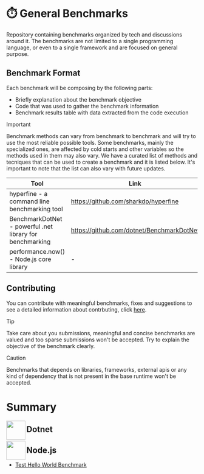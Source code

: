 # ⏱️ General Benchmarks

Repository containing benchmarks organized by tech and discussions around it. The benchmarks are not limited to a single programming language, or even to a single framework and are focused on general purpose.

## Benchmark Format

Each benchmark will be composing by the following parts:

- Briefly explanation about the benchmark objective
- Code that was used to gather the benchmark information
- Benchmark results table with data extracted from the code execution

> [!IMPORTANT]  
> Benchmark methods can vary from benchmark to benchmark and will try to use the most reliable possible tools.
> Some benchmarks, mainly the specialized ones, are affected by cold starts and other variables so the methods
> used in them may also vary. We have a curated list of methods and tecniques that can be used to create a benchmark
> and it is listed below. It's important to note that the list can also vary with future updates.

| Tool                                                     | Link                                      |
| -------------------------------------------------------- | ----------------------------------------- |
| hyperfine - a command line benchmarking tool             | https://github.com/sharkdp/hyperfine      |
| BenchmarkDotNet - powerful .net library for benchmarking | https://github.com/dotnet/BenchmarkDotNet |
| performance.now() - Node.js core library                 | -                                         |

## Contributing

You can contribute with meaningful benchmarks, fixes and suggestions to see a detailed information about contrbuting, click [here](./CONTRIBUTING.md).

> [!TIP]
> Take care about you submissions, meaningful and concise benchmarks are valued and too sparse submissions won't be accepted. Try to explain the objective
> of the benchmark clearly.

> [!CAUTION]
> Benchmarks that depends on libraries, frameworks, external apis or any kind of dependency that is not present in the base runtime won't be accepted.

# Summary

<img src="https://static-00.iconduck.com/assets.00/dotnet-icon-2048x2048-6nj1im30.png" align="left" width="50"> <h2>Dotnet</h2>
<img src="https://seeklogo.com/images/N/nodejs-logo-D26404F360-seeklogo.com.png?v=638179441440000000" align="left" width="50"> <h2>Node.js</h2>

- [Test Hello World Benchmark](./benchmarks/javascript/nodejs/test-hello-world/benchmark.md)
